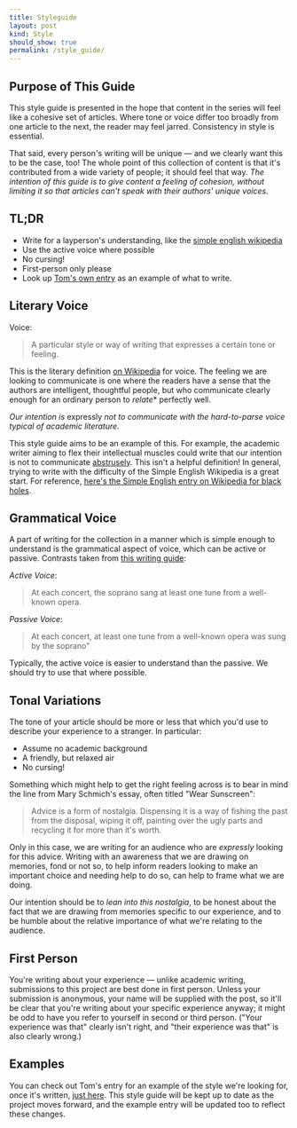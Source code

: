 ```yaml
---
title: Styleguide
layout: post
kind: Style
should_show: true
permalink: /style_guide/
---
```


## Purpose of This Guide

This style guide is presented in the hope that content in the series will feel like a cohesive set of articles. Where
tone or voice differ too broadly from one article to the next, the reader may feel jarred. Consistency in style is
essential.

That said, every person's writing will be unique — and we clearly want this to be the case, too! The whole point of this
collection of content is that it's contributed from a wide variety of people; it should feel that way. *The intention of
this guide is to give content a feeling of cohesion, without limiting it so that articles can't speak with their authors'
unique voices.*

## TL;DR

* Write for a layperson's understanding, like the [simple english
  wikipedia](https://simple.wikipedia.org/wiki/Black_hole)
* Use the active voice where possible
* No cursing!
* First-person only please
* Look up [Tom's own entry]({{site.url}}{{site.baseurl}}/tom-sample/) as an example of what to write.

## Literary Voice

Voice:

> A particular style or way of writing that expresses a certain tone or feeling.

This is the literary definition [on Wikipedia](https://en.wiktionary.org/wiki/voice) for voice.
The feeling we are looking to communicate is one where the readers have a sense that the authors are intelligent,
thoughtful people, but who communicate clearly enough for an ordinary person to *relate** perfectly well.

*Our intention is* expressly *not to communicate with the hard-to-parse voice typical of academic literature.*

This style guide aims to be an example of this. For example, the academic writer aiming to flex their intellectual
muscles could write that our intention is not to communicate [abstrusely](https://en.wiktionary.org/wiki/abstruse). This
isn't a helpful definition! In general, trying to write with the difficulty of the Simple English Wikipedia is a great
start. For reference, [here's the Simple English entry on Wikipedia for black holes](https://simple.wikipedia.org/wiki/Black_hole).

## Grammatical Voice

A part of writing for the collection in a manner which is simple enough to understand is the grammatical aspect of
voice, which can be active or passive. Contrasts taken from [this writing guide](https://webapps.towson.edu/ows/activepass.htm):

*Active Voice*:

> At each concert, the soprano sang at least one tune from a well-known opera.

*Passive Voice*:

> At each concert, at least one tune from a well-known opera was sung by the soprano"

Typically, the active voice is easier to understand than the passive. We should try to use that where possible.


## Tonal Variations

The tone of your article should be more or less that which you'd use to describe your experience to a stranger. In
particular:

* Assume no academic background
* A friendly, but relaxed air
* No cursing!

Something which might help to get the right feeling across is to bear in mind the line from Mary Schmich's essay, often
titled "Wear Sunscreen":

> Advice is a form of nostalgia. Dispensing it is a way of fishing the past from the disposal, wiping it off, painting
> over the ugly parts and recycling it for more than it's worth.

Only in this case, we are writing for an audience who are *expressly* looking for this advice. Writing with an awareness
that we are drawing on memories, fond or not so, to help inform readers looking to make an important choice and needing
help to do so, can help to frame what we are doing. 

Our intention should be to *lean into this nostalgia*, to be honest about the fact that we are drawing from memories
specific to our experience, and to be humble about the relative importance of what we're relating to the audience.

## First Person

You're writing about your experience — unlike academic writing, submissions to
this project are best done in first person. Unless your submission is anonymous,
your name will be supplied with the post, so it'll be clear that you're writing
about your specific experience anyway; it might be odd to have you refer to
yourself in second or third person. ("Your experience was that" clearly isn't
right, and "their experience was that" is also clearly wrong.)

## Examples

You can check out Tom's entry for an example of the style we're looking for,
once it's written, [just here]({{site.url}}{site.baseurl}}/tom-sample/). This
style guide will be kept up to date as the project moves forward, and the
example entry will be updated too to reflect these changes.

